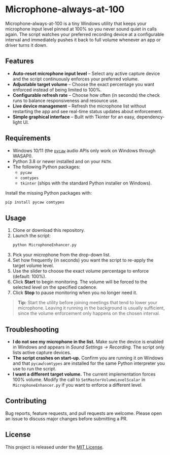 # Microphone-always-at-100

Microphone-always-at-100 is a tiny Windows utility that keeps your microphone input level pinned at 100% so you never sound quiet in calls again. The script watches your preferred recording device at a configurable interval and immediately pushes it back to full volume whenever an app or driver turns it down.

## Features
- **Auto-reset microphone input level** – Select any active capture device and the script continuously enforces your preferred volume.
- **Adjustable target volume** – Choose the exact percentage you want enforced instead of being limited to 100%.
- **Configurable refresh rate** – Choose how often (in seconds) the check runs to balance responsiveness and resource use.
- **Live device management** – Refresh the microphone list without restarting the app and see real-time status updates about enforcement.
- **Simple graphical interface** – Built with Tkinter for an easy, dependency-light UI.

## Requirements
- Windows 10/11 (the [`pycaw`](https://github.com/AndreMiras/pycaw) audio APIs only work on Windows through WASAPI).
- Python 3.8 or newer installed and on your `PATH`.
- The following Python packages:
  - `pycaw`
  - `comtypes`
  - `tkinter` (ships with the standard Python installer on Windows).

Install the missing Python packages with:

```bash
pip install pycaw comtypes
```

## Usage
1. Clone or download this repository.
2. Launch the script:
   ```bash
   python MicrophoneEnhancer.py
   ```
3. Pick your microphone from the drop-down list.
4. Set how frequently (in seconds) you want the script to re-apply the target volume level.
5. Use the slider to choose the exact volume percentage to enforce (default: 100%).
6. Click **Start** to begin monitoring. The volume will be forced to the selected level on the specified cadence.
7. Click **Stop** to pause monitoring when you no longer need it.

> **Tip:** Start the utility before joining meetings that tend to lower your microphone. Leaving it running in the background is usually sufficient, since the volume enforcement only happens on the chosen interval.

## Troubleshooting
- **I do not see my microphone in the list.** Make sure the device is enabled in Windows and appears in *Sound Settings → Recording*. The script only lists active capture devices.
- **The script crashes on start-up.** Confirm you are running it on Windows and that `pycaw`/`comtypes` are installed for the same Python interpreter you use to run the script.
- **I want a different target volume.** The current implementation forces 100% volume. Modify the call to `SetMasterVolumeLevelScalar` in `MicrophoneEnhancer.py` if you want to enforce a different level.

## Contributing
Bug reports, feature requests, and pull requests are welcome. Please open an issue to discuss major changes before submitting a PR.

## License
This project is released under the [MIT License](LICENSE).
